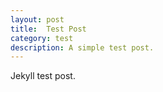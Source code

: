 ```yaml
---
layout: post
title:  Test Post
category: test
description: A simple test post.
---
```


Jekyll test post. 
